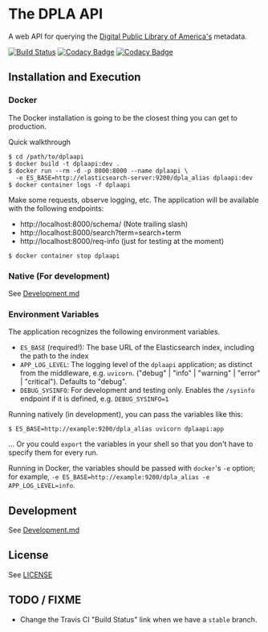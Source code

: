 # The DPLA API

A web API for querying the
[Digital Public Library of America's](https://dp.la/) metadata.

[![Build Status](https://travis-ci.org/dpla/dplaapi.svg?branch=master)](https://travis-ci.org/dpla/dplaapi) [![Codacy Badge](https://api.codacy.com/project/badge/Grade/a8ed2faf8fdd4ce287e8d964aa3a9320)](https://www.codacy.com/project/dpla/dplaapi/dashboard?utm_source=github.com&amp;utm_medium=referral&amp;utm_content=dpla/dplaapi&amp;utm_campaign=Badge_Grade_Dashboard) [![Codacy Badge](https://api.codacy.com/project/badge/Coverage/a8ed2faf8fdd4ce287e8d964aa3a9320)](https://www.codacy.com/project/dpla/dplaapi/dashboard?utm_source=github.com&amp;utm_medium=referral&amp;utm_content=dpla/dplaapi&amp;utm_campaign=Badge_Coverage_Dashboard)

## Installation and Execution

### Docker

The Docker installation is going to be the closest thing you can get to
production.

Quick walkthrough

```
$ cd /path/to/dplaapi
$ docker build -t dplaapi:dev .
$ docker run --rm -d -p 8000:8000 --name dplaapi \
  -e ES_BASE=http://elasticsearch-server:9200/dpla_alias dplaapi:dev
$ docker container logs -f dplaapi
```

Make some requests, observe logging, etc.
The application will be available with the following endpoints:

* http://localhost:8000/schema/  (Note trailing slash)
* http://localhost:8000/search?term=search+term
* http://localhost:8000/req-info  (just for testing at the moment)

```
$ docker container stop dplaapi
```

### Native (For development)

See [Development.md](./Development.md)

### Environment Variables

The application recognizes the following environment variables.

* `ES_BASE` (required!):  The base URL of the Elasticsearch index, including the
  path to the index
* `APP_LOG_LEVEL`: The logging level of the `dplaapi` application; as distinct
  from the middleware, e.g. `uvicorn`.  ("debug" | "info" | "warning" |
  "error" | "critical"). Defaults to "debug".
* `DEBUG_SYSINFO`: For development and testing only. Enables the `/sysinfo`
  endpoint if it is defined, e.g. `DEBUG_SYSINFO=1`

Running natively (in development), you can pass the variables like this:
```
$ ES_BASE=http://example:9200/dpla_alias uvicorn dplaapi:app
```
... Or you could `export` the variables in your shell so that you don't have to
specify them for every run.

Running in Docker, the variables should be passed with `docker`'s `-e`
option; for example, `-e ES_BASE=http://example:9200/dpla_alias -e
APP_LOG_LEVEL=info`.

## Development

See [Development.md](./Development.md)

## License

See [LICENSE](./LICENSE)

## TODO / FIXME

* Change the Travis CI "Build Status" link when we have a `stable` branch.
